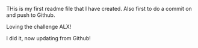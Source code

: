 THis is my first readme file that I have created.
Also first to do a commit on and push to Github.

Loving the challenge ALX!

I did it, now updating from Github!
